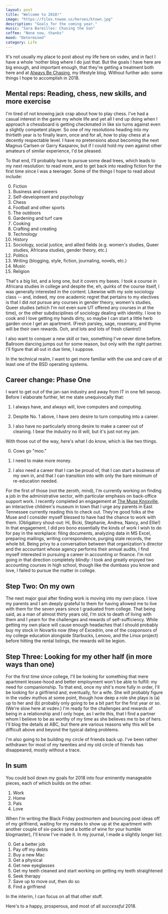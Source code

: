 ```yaml
---
layout: post
title: "Welcome to 2018!"
image: "https://files.tnwae.us/heroes/ktown.jpg"
description: "Goals for the coming year."
music: "Sara Bareilles: Chasing the Sun"
coffee: "None now, thanks"
mood: "Determined"
category: Life
---
```


It's not usually my place to post about my life here on vsdev, and in
fact I have a whole 'nother blog where I do just that.  But the goals I
have here are big enough, and important enough, that they're getting a
treatment both here and at [Always Be
Chasing](https://alwaysbechasing.net), my lifestyle blog.  Without
further ado: some things I hope to accomplish in 2018.

## Mental reps: Reading, chess, new skills, and more exercise

I'm tired of not knowing jack crap about how to play chess.  I've had a
casual interest in the game my whole life and yet all I end up doing
when I approach a chessboard is getting checkmated in like six turns
against even a slightly competent player.  So one of my resolutions
heading into my thirtieth year is to finally learn, once and for all,
how to play chess at a decently respectable level.  I have no
pretensions about becoming the next Magnus Carlsen or Garry Kasparov,
but if I could hold my own against other amateurs of similar experience,
I'd be pleased.

To that end, I'll probably have to pursue some dead trees, which leads
to my next resolution: to read more, and to get back into reading
fiction for the first time since I was a teenager.  Some of the things I
hope to read about include:

0. Fiction
1. Business and careers
2. Self-development and psychology
3. Chess
4. Football and other sports
5. The outdoors
6. Gardening and turf care
7. Cooking
8. Crafting and creating
9. Technology
10. History
11. Sociology, social justice, and allied fields (e.g. women's studies,
    Queer studies, Africana studies, gender theory, etc.)
12. Politics
13. Writing (blogging, style, fiction, journaling, novels, etc.)
14. Music
15. Religion

That's a big list, and a long one, but it covers my bases.  I took a
course in Africana studies in college and despite the, eh, _quirks_ of
the course itself, I was generally interested in the content.  Likewise
with my sole sociology class -- and, indeed, my one academic regret that
pertains to my electives is that I did _not_ pursue any courses in
gender theory, women's studies, Queer studies (which I'm not even sure
UT offered any courses in at the time), or the other subdisciplines of
sociology dealing with identity.  I love to cook and I love getting my
hands dirty, so maybe I can start a little herb garden once I get an
apartment.  (Fresh parsley, sage, rosemary, and thyme will be their own
rewards.  Ooh, and lots and lots of fresh cilantro!)

I also want to conquer a new skill or two, something I've never done
before.  Ballroom dancing jumps out for some reason, but only with the
right partner.  I'll figure that all out in due time, I suppose.

In the technical realm, I want to get more familiar with the use and
care of at least one of the BSD operating systems.

## Career change: Phase One

I want to get out of the jan-san industry and away from IT in one fell
swoop.  Before I elaborate further, let me state unequivocally that:

1. I always have, and always will, love computers and computing.

2. Despite No. 1 above, I have zero desire to turn computing into a
   career.

3. I also have no particularly strong desire to make a career out of
   cleaning.  I bear the industry no ill will, but it's just not my jam.

With those out of the way, here's what I do know, which is like two
things.

0. Cows go "moo."

1. I need to make more money.

2. I also need a career that I can be proud of, that I can start a
   business of my own in, and that I can transition into with only the
   bare minimum of re-education needed.

For the first of those (not the zeroth, mind), I'm currently working on
finding a job in the administrative sector, with particular emphasis on
back-office support work.  I recently completed an engagement at [The
Muse Knoxville](http://themuseknoxville.org), an interactive children's
museum in town that I urge any parents in East Tennessee currently
reading this to check out.  They're good folks at the Muse and I
consider myself blessed to have had the chance to work with them.
(Obligatory shout-out: Hi, Bicki, Stephanie, Andrea, Nancy, and Ellie!)  
In that engagement, I did pro bono essentially the kinds of work I wish
to do for pay in the workplace: filing documents, analyzing data in MS
Excel, preparing mailings, writing correspondence, purging stale
records, the whole bit.  Being privy to a conversation between that
organization's director and the accountant whose agency performs their
annual audits, I find myself interested in pursuing a career in
accounting or finance.  I'm not going in that direction completely
blindly: I took and greatly enjoyed two accounting courses in high
school, though like the dumbass you know and love, I failed to pursue the
matter in college.

## Step Two: On my own

The next major goal after finding work is moving into my own place.  I
love my parents and I am deeply grateful to them for having allowed me
to live with them for the seven years since I graduated from college.
That being said, as a man of almost thirty years old, I'm sick to death
of living with them and I yearn for the challenges and rewards of
self-sufficiency.  While getting my own place will cause enough
headaches that I should probably buy my stock in Novartis now (they of
Excedrin, one of the cosponsors of my college education alongside
Starbucks, Lenovo, and the Linux project) before hitting the rental
listings, the rewards will be legion.

## Step Three: Looking for my other half (in more ways than one)

For the first time since college, I'll be looking for something that
mere apartment lessee-hood and better employment won't be able to
fulfill: my need for companionship.  To that end, once my shit's more
fully in order, I'll be looking for a girlfriend and, eventually, for a
wife.  She will probably figure in the vsdev mythos at some point,
though how deep a role she plays is (a) up to her and (b) probably only
going to be a bit part for the first year or so.  (We're slow here at
vsdev.)  I'm ready for the challenges and rewards of being in a
relationship and I only hope, as I write this, that I find a partner
whom I believe to be as worthy of my time as she believes me to be of
hers.  I'll blog the details at ABC, but there are various reasons why
this will be difficult above and beyond the typical dating problems.

I'm also going to be building my circle of friends back up.  I've been
rather withdrawn for most of my twenties and my old circle of friends
has disappeared, mostly without a trace.

## In sum

You could boil down my goals for 2018 into four eminently manageable
pieces, each of which builds on the other.

1. Work
2. Home
3. Pals
4. Love

When I'm writing the Black Friday postmortem and bouncing post ideas off
of my girlfriend, waiting for my mates to show up at the apartment with
another couple of six-packs (and a bottle of wine for your humble
blogmaster), I'll know I've made it.  In my journal, I made a slightly
longer list:

0. Get a better job
1. Pay off my debts
2. Buy a new Mac
3. Get a physical
4. Get new eyeglasses
5. Get my teeth cleaned and start working on getting my teeth
   straightened
6. Seek therapy
7. Save up to move out, then do so
8. Find a girlfriend

In the interim, I can focus on all that other stuff.

Here's to a happy, prosperous, and most of all _successful_ 2018.
